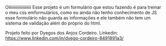 OIiiiiiiiiiiiiiiiiiiii 
Esse projeto é um formulário que estou fazendo é para treinar o meu css emformulários, como eu ainda não tenho conhecimento de JS esse formulário não guarda as informações e ele também não tem um sistema de validação além do próprio do html.

Projeto feito por Dyegos dos Anjos Cordeiro.
Linkedin: https://www.linkedin.com/in/dyego-cordeiro-8491891a3/